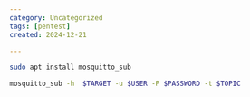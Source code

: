 ```yaml
---
category: Uncategorized
tags: [pentest]
created: 2024-12-21

---
```

```bash - kali
sudo apt install mosquitto_sub
```

```bash - kali
mosquitto_sub -h  $TARGET -u $USER -P $PASSWORD -t $TOPIC
```
